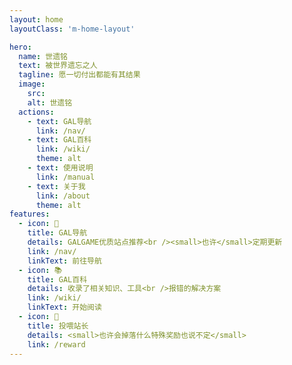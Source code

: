 ```yaml
---
layout: home
layoutClass: 'm-home-layout'

hero:
  name: 世遗铭
  text: 被世界遗忘之人
  tagline: 愿一切付出都能有其结果
  image:
    src: 
    alt: 世遗铭
  actions:
    - text: GAL导航
      link: /nav/
    - text: GAL百科
      link: /wiki/
      theme: alt
    - text: 使用说明
      link: /manual
    - text: 关于我
      link: /about
      theme: alt
features:
  - icon: 🎯
    title: GAL导航
    details: GALGAME优质站点推荐<br /><small>也许</small>定期更新
    link: /nav/
    linkText: 前往导航
  - icon: 📚
    title: GAL百科
    details: 收录了相关知识、工具<br />报错的解决方案
    link: /wiki/
    linkText: 开始阅读
  - icon: 🥰
    title: 投喂站长
    details: <small>也许会掉落什么特殊奖励也说不定</small>
    link: /reward
---
```


<script setup>
  const vMyDirective = {
  beforeMount: (el) => {
      var pic = [];
      pic[0] = "https://p.inari.site/usr/1177/6714dc7c0337b.png";
      pic[1] = "https://p.inari.site/usr/1177/6714dc7c03b52.png";
      pic[2] = "https://p.inari.site/usr/1177/6714dc7c03dfe.png";
      pic[3] = "https://p.inari.site/usr/1177/6714dc7c06f6f.png";
      var randomBgIndex = Math.round( Math.random() * 3 );
      document.getElementsByClassName('VPImage image-src')[0].src=pic[randomBgIndex];
  }
}
</script>

<style>
/*爱的魔力转圈圈*/
.m-home-layout .image-src:hover {
  transform: translate(-50%, -50%) rotate(666turn);
  transition: transform 59s 1s cubic-bezier(0.3, 0, 0.8, 1);
}

.m-home-layout .details small {
  opacity: 0.8;
}

.m-home-layout .bottom-small {
  display: block;
  margin-top: 2em;
  text-align: right;
}
</style>
